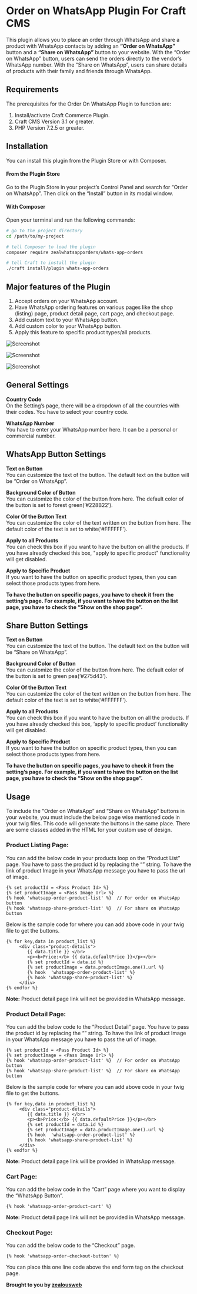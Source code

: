 # Order on WhatsApp Plugin For Craft CMS 

This plugin allows you to place an order through WhatsApp and share a product with WhatsApp contacts by adding an **“Order on WhatsApp”** button and a **“Share on WhatsApp”** button to your website.
With the “Order on WhatsApp” button, users can send the orders directly to the vendor’s WhatsApp number. 
With the “Share on WhatsApp”, users can share details of products with their family and friends through WhatsApp.


## Requirements

The prerequisites for the Order On WhatsApp Plugin to function are: 

1. Install/activate Craft Commerce Plugin.
2. Craft CMS  Version 3.1 or greater.
3. PHP Version 7.2.5 or greater.

## Installation

You can install this plugin from the Plugin Store or with Composer.

#### From the Plugin Store

Go to the Plugin Store in your project’s Control Panel and search for “Order on WhatsApp”. Then click on the “Install” button in its modal window.

#### With Composer

Open your terminal and run the following commands:

```bash
# go to the project directory
cd /path/to/my-project

# tell Composer to load the plugin
composer require zealwhatsapporders/whats-app-orders

# tell Craft to install the plugin
./craft install/plugin whats-app-orders
```
## Major features of the Plugin

1. Accept orders on your WhatsApp account.
2. Have WhatsApp ordering features on various pages like the shop (listing) page,       product detail page, cart page, and checkout page. 
3. Add custom text to your WhatsApp button.
4. Add custom color to your WhatsApp button.
5. Apply this feature to specific product types/all products.


![Screenshot](screenshots/screenshot-1.png)


![Screenshot](screenshots/screenshot-2.png)


![Screenshot](screenshots/screenshot-3.png)

## General Settings

 **Country Code**   
On the Setting’s page, there will be a dropdown of all the countries with their codes. You have to select your country code.

**WhatsApp Number**    
You have to enter your WhatsApp number here. It can be a personal or commercial number.

## WhatsApp Button Settings

**Text on Button**  
You can customize the text of the button. The default text on the button will be “Order on WhatsApp”.

**Background Color of Button**  
You can customize the color of the button from here. The default color of the button is set to forest green(‘#228B22’).

**Color Of the Button Text**  
You can customize the color of the text written on the button from here. The default color of the text is set to white(‘#FFFFFF’).

**Apply to all Products**  
You can check this box if you want to have the button on all the products. If you have already checked this box, "apply to specific product" functionality will get disabled.

**Apply to Specific Product**  
If you want to have the button on specific product types, then you can select those products types from here.

**To have the button on specific pages, you have to check it from the setting’s page. For example, if you want to have the button on the list page, you have to check the “Show on the shop page”.**

## Share Button Settings

**Text on Button**  
You can customize the text of the button. The default text on the button will be “Share on WhatsApp”.

**Background Color of Button**  
You can customize the color of the button from here. The default color of the button is set to green pea(‘#275d43’).

**Color Of the Button Text**  
You can customize the color of the text written on the button from here. The default color of the text is set to  white(‘#FFFFFF’).

**Apply to all Products**  
You can check this box if you want to have the button on all the products. If you have already checked this box, ‘apply to specific product’ functionality will get disabled.

**Apply to Specific Product**  
If you want to have the button on specific product types, then you can select those products types from here.

**To have the button on specific pages, you have to check it from the setting’s page. For example, if you want to have the button on the list page, you have to check the “Show on the shop page”.**

## Usage

To include the “Order on WhatsApp” and “Share on WhatsApp” buttons in your website, you must include the below page wise mentioned code in your twig files. This code will generate the buttons in the same place. There are some classes added in the HTML for your custom use of design.

### Product Listing Page:
You can add the below code in your products loop on the “Product List” page. 
You have to pass the product id by replacing the “<Pass Product Id>” string. 
To have the link of product Image in your WhatsApp message you have to pass the url of image.

```twig
{% set productId = <Pass Product Id> %}
{% set productImage = <Pass Image Url> %}
{% hook 'whatsapp-order-product-list' %}  // For order on WhatsApp button
{% hook 'whatsapp-share-product-list' %}  // For share on WhatsApp button
```
Below is the sample code for where you can add  above code in your twig file to get the buttons.
```twig
{% for key,data in product_list %}
     <div class="product-details">
        {{ data.title }} </br>
        <p><b>Price:</b> {{ data.defaultPrice }}</p></br>
        {% set productId = data.id %}
        {% set productImage = data.productImage.one().url %}
        {% hook  'whatsapp-order-product-list' %}
        {% hook 'whatsapp-share-product-list' %}
     </div>
{% endfor %}
```
**Note:** Product detail page link will not be provided in WhatsApp message.
### Product Detail Page:
You can add the below code to the “Product Detail” page.
You have to pass the product id by replacing the “<Pass Product Id>” string.
To have the link of product Image in your WhatsApp message you have to pass the url of image.
```twig
{% set productId = <Pass Product Id> %}
{% set productImage = <Pass Image Url> %}
{% hook 'whatsapp-order-product-list' %}  // For order on WhatsApp button
{% hook 'whatsapp-share-product-list' %}  // For share on WhatsApp button
```
Below is the sample code for where you can add  above code in your twig file to get the buttons.
```twig
{% for key,data in product_list %}
     <div class="product-details">
        {{ data.title }} </br>
        <p><b>Price:</b> {{ data.defaultPrice }}</p></br>
        {% set productId = data.id %}
        {% set productImage = data.productImage.one().url %}
        {% hook  'whatsapp-order-product-list' %}
        {% hook 'whatsapp-share-product-list' %}
     </div>
{% endfor %}
```
**Note:** Product detail page link will  be provided in WhatsApp message.
### Cart Page:
You can add the below code in the “Cart” page where you want to display the “WhatsApp Button”.
```twig
{% hook 'whatsapp-order-product-cart' %}
```
**Note:** Product detail page link will not be provided in WhatsApp message.
### Checkout Page:
You can add the below code to the “Checkout” page. 
```twig
{% hook 'whatsapp-order-checkout-button' %}
```
You can place this one line code above the end form tag on the checkout page.



__Brought to you by [zealousweb](www.zealousweb.com)__
